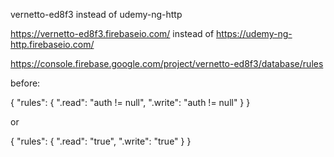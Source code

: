 vernetto-ed8f3 instead of udemy-ng-http

https://vernetto-ed8f3.firebaseio.com/  instead of https://udemy-ng-http.firebaseio.com/


https://console.firebase.google.com/project/vernetto-ed8f3/database/rules

before:


{
  "rules": {
    ".read": "auth != null",
    ".write": "auth != null"
  }
}

or 

{
  "rules": {
    ".read": "true",
    ".write": "true"
  }
}


